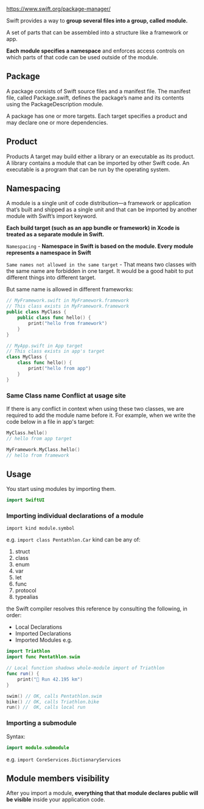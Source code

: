 
https://www.swift.org/package-manager/

Swift provides a way to **group several files into a group, called module.**

A set of parts that can be assembled into a structure like a framework or app.

**Each module specifies a namespace** and enforces access controls on which parts of that code can be used outside of the module.

## Package

A package consists of Swift source files and a manifest file. The manifest file, called Package.swift, defines the package’s name and its contents using the PackageDescription module.

A package has one or more targets. Each target specifies a product and may declare one or more dependencies.

## Product

Products
A target may build either a library or an executable as its product. A library contains a module that can be imported by other Swift code. An executable is a program that can be run by the operating system.


## Namespacing

A module is a single unit of code distribution—a framework or application that’s built and shipped as a single unit and that can be imported by another module with Swift’s import keyword.

**Each build target (such as an app bundle or framework) in Xcode is treated as a separate module in Swift.**

`Namespacing` - **Namespace in Swift is based on the module. Every module represents a namespace in Swift**


`Same names not allowed in the same target` - That means two classes with the same name are forbidden in one target. It would be a good habit to put different things into different target.

But same name is allowed in different frameworks:
```swift
// MyFramework.swift in MyFramework.framework
// This class exists in MyFramework.framework
public class MyClass {
    public class func hello() {
        print("hello from framework")
    }
}

// MyApp.swift in App target
// This class exists in app's target
class MyClass {
    class func hello() {
        print("hello from app")
    }
}
```

### Same Class name Conflict at usage site

If there is any conflict in context when using these two classes, we are required to add the module name before it. For example, when we write the code below in a file in app's target:
```swift
MyClass.hello()
// hello from app target

MyFramework.MyClass.hello()
// hello from framework
```


## Usage

You start using modules by importing them.

```swift
import SwiftUI
```

### Importing individual declarations of a module

```
import kind module.symbol
``` 
e.g. `import class Pentathlon.Car`
kind can be any of:
1. struct
2. class 
3. enum
4. var
5. let
6. func
7. protocol
8. typealias


 the Swift compiler resolves this reference by consulting the following, in order:

* Local Declarations
* Imported Declarations
* Imported Modules
e.g.
```swift
import Triathlon
import func Pentathlon.swim

// Local function shadows whole-module import of Triathlon
func run() {
    print("🏃‍ Run 42.195 km")
}

swim() // OK, calls Pentathlon.swim
bike() // OK, calls Triathlon.bike
run() //  OK, calls local run
```

### Importing a submodule

Syntax:
```swift
import module.submodule
```
e.g. `import CoreServices.DictionaryServices`

## Module members visibility

After you import a module, **everything that that module declares public will be visible** inside your application code.

